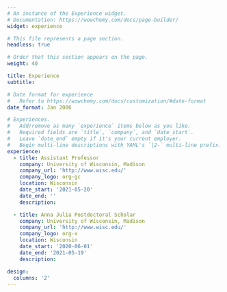 ```yaml
---
# An instance of the Experience widget.
# Documentation: https://wowchemy.com/docs/page-builder/
widget: experience

# This file represents a page section.
headless: true

# Order that this section appears on the page.
weight: 40

title: Experience
subtitle:

# Date format for experience
#   Refer to https://wowchemy.com/docs/customization/#date-format
date_format: Jan 2006

# Experiences.
#   Add/remove as many `experience` items below as you like.
#   Required fields are `title`, `company`, and `date_start`.
#   Leave `date_end` empty if it's your current employer.
#   Begin multi-line descriptions with YAML's `|2-` multi-line prefix.
experience:
  - title: Assistant Professor
    company: University of Wisconsin, Madison
    company_url: 'http://www.wisc.edu/'
    company_logo: org-gc
    location: Wisconsin
    date_start: '2021-05-20'
    date_end: ''
    description: 

  - title: Anna Julia Postdoctoral Scholar
    company: University of Wisconsin, Madison
    company_url: 'http://www.wisc.edu/'
    company_logo: org-x
    location: Wisconsin
    date_start: '2020-06-01'
    date_end: '2021-05-19'
    description: 

design:
  columns: '2'
---
```


